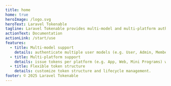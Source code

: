 ```yaml
---
title: home
home: true
heroImage: /logo.svg
heroText: Laravel Tokenable
tagline: Laravel Tokenable provides multi-model and multi-platform authentication with refresh tokens for APIs, SPAs, and SSR.
actionText: Documentation
actionLink: /start/use
features:
  - title: Multi-model support
    details: authenticate multiple user models (e.g. User, Admin, Member) seamlessly.
  - title: Multi-platform support
    details: issue tokens per platform (e.g. App, Web, Mini Programs) with fine-grained control.
  - title: Flexible token structure
    details: customize token structure and lifecycle management.
footer: © 2025 Laravel Tokenable
---
```

